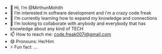 - 👋 Hi, I’m @MirthunMohith
- 👀 I’m interested in software development and i'm a crazy code freak
- 🌱 I’m currently learning how to expand my knowledge and connections
- 💞️ I’m looking to collaborate with anybody and everybody that has knowledge about any kind of TECH
- 📫 How to reach me: code.freak007i@gmail.com
- 😄 Pronouns: He/Him
- ⚡ Fun fact: ...

<!---
MirthunMohith/MirthunMohith is a ✨ special ✨ repository because its `README.md` (this file) appears on your GitHub profile.
You can click the Preview link to take a look at your changes.
--->
